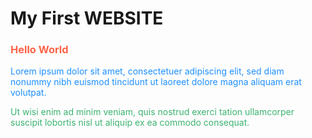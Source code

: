 <!DOCTYPE html>

<html>
  <head>
        <h1>My First WEBSITE </h1>
  <body>
  <h3 style="color:Tomato;">Hello World</h3>
  <p style="color:DodgerBlue;">Lorem ipsum dolor sit amet, consectetuer adipiscing elit, sed diam nonummy nibh euismod tincidunt ut laoreet dolore magna aliquam erat volutpat.</p>
  <p style="color:MediumSeaGreen;">Ut wisi enim ad minim veniam, quis nostrud exerci tation ullamcorper suscipit lobortis nisl ut aliquip ex ea commodo consequat.</p>
  </body>
</html>
